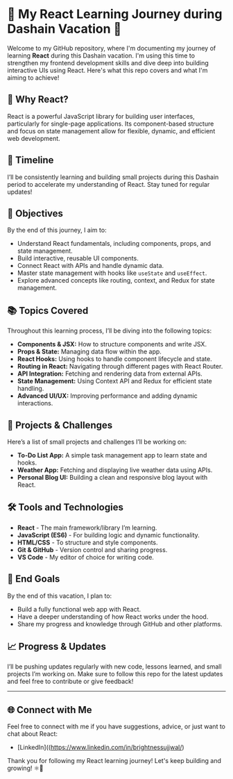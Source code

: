 # 🎯 My React Learning Journey during Dashain Vacation 🎉

Welcome to my GitHub repository, where I'm documenting my journey of learning **React** during this Dashain vacation. I'm using this time to strengthen my frontend development skills and dive deep into building interactive UIs using React. Here's what this repo covers and what I'm aiming to achieve!

## 🚀 Why React?

React is a powerful JavaScript library for building user interfaces, particularly for single-page applications. Its component-based structure and focus on state management allow for flexible, dynamic, and efficient web development.

## 📅 Timeline

I’ll be consistently learning and building small projects during this Dashain period to accelerate my understanding of React. Stay tuned for regular updates!

## 🎯 Objectives

By the end of this journey, I aim to:
- Understand React fundamentals, including components, props, and state management.
- Build interactive, reusable UI components.
- Connect React with APIs and handle dynamic data.
- Master state management with hooks like `useState` and `useEffect`.
- Explore advanced concepts like routing, context, and Redux for state management.

## 📚 Topics Covered

Throughout this learning process, I’ll be diving into the following topics:
- **Components & JSX:** How to structure components and write JSX.
- **Props & State:** Managing data flow within the app.
- **React Hooks:** Using hooks to handle component lifecycle and state.
- **Routing in React:** Navigating through different pages with React Router.
- **API Integration:** Fetching and rendering data from external APIs.
- **State Management:** Using Context API and Redux for efficient state handling.
- **Advanced UI/UX:** Improving performance and adding dynamic interactions.

## 🔨 Projects & Challenges

Here’s a list of small projects and challenges I’ll be working on:
- **To-Do List App:** A simple task management app to learn state and hooks.
- **Weather App:** Fetching and displaying live weather data using APIs.
- **Personal Blog UI:** Building a clean and responsive blog layout with React.

## 🛠️ Tools and Technologies

- **React** - The main framework/library I’m learning.
- **JavaScript (ES6)** - For building logic and dynamic functionality.
- **HTML/CSS** - To structure and style components.
- **Git & GitHub** - Version control and sharing progress.
- **VS Code** - My editor of choice for writing code.

## 🏁 End Goals

By the end of this vacation, I plan to:
- Build a fully functional web app with React.
- Have a deeper understanding of how React works under the hood.
- Share my progress and knowledge through GitHub and other platforms.

## 📈 Progress & Updates

I’ll be pushing updates regularly with new code, lessons learned, and small projects I’m working on. Make sure to follow this repo for the latest updates and feel free to contribute or give feedback!

---

## 🌐 Connect with Me

Feel free to connect with me if you have suggestions, advice, or just want to chat about React:

- [LinkedIn]((https://www.linkedin.com/in/brightnessujjwal/)

Thank you for following my React learning journey! Let's keep building and growing! ⚛️🚀
